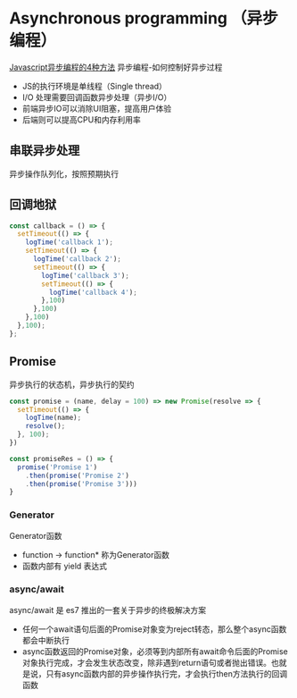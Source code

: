 # Asynchronous programming  （异步编程）
[Javascript异步编程的4种方法](http://www.ruanyifeng.com/blog/2012/12/asynchronous%EF%BC%BFjavascript.html)
异步编程-如何控制好异步过程
- JS的执行环境是单线程（Single thread）
- I/O 处理需要回调函数异步处理（异步I/O）
- 前端异步IO可以消除UI阻塞，提高用户体验
- 后端则可以提高CPU和内存利用率
## 串联异步处理
异步操作队列化，按照预期执行
## 回调地狱
```js
const callback = () => {
  setTimeout(() => {
    logTime('callback 1');
    setTimeout(() => {
      logTime('callback 2');
      setTimeout(() => {
        logTime('callback 3');
        setTimeout(() => {
          logTime('callback 4');
        },100)
      },100)
    },100)
  },100);
};
```
## Promise
异步执行的状态机，异步执行的契约
```js
const promise = (name, delay = 100) => new Promise(resolve => {
  setTimeout(() => {
    logTime(name);
    resolve();
  }, 100);
})

const promiseRes = () => {
  promise('Promise 1')
    .then(promise('Promise 2')
    .then(promise('Promise 3')))
}
```
### Generator
Generator函数
- function -> function* 称为Generator函数
- 函数内部有 yield 表达式

### async/await
async/await 是 es7 推出的一套关于异步的终极解决方案
- 任何一个await语句后面的Promise对象变为reject转态，那么整个async函数都会中断执行
- async函数返回的Promise对象，必须等到内部所有await命令后面的Promise对象执行完成，才会发生状态改变，除非遇到return语句或者抛出错误。也就是说，只有async函数内部的异步操作执行完，才会执行then方法执行的回调函数

